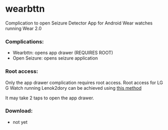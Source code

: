 # wearbttn


Complication to open Seizure Detector App for Android Wear watches running Wear 2.0


### Complications:

* Wearbttn: opens app drawer (REQUIRES ROOT)
* Open Seizure: opens seizure application

### Root access:

Only the app drawer complication requires root access. Root access for LG G Watch running Lenok2dory can be achieved using [this method](https://forum.xda-developers.com/g-watch/development/guide-how-to-root-lg-g-watch-6-0-1-t3320512)

It may take 2 taps to open the app drawer.

### Download:

* not yet